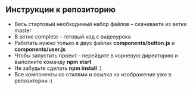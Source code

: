 ## Инструкции к репозиторию

* Весь стартовый необходимый набор файлов – скачиваете из ветки master
* В ветке complete – готовый код с видеоурока
* Работать нужно только в двух файлах **components/button.js** и **components/user.js**
* Чтобы запустить проект – перейдите в корневую директорию и выполните команду **npm start**
* Не забудьте сделать **npm install** :)
* Все компоненты со стилями и ссылка на изображение уже в репозитории :)
